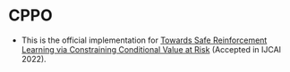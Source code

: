 # CPPO

- This is the official implementation for [Towards Safe Reinforcement Learning via Constraining Conditional Value at Risk](https://arxiv.org/abs/2206.04436) (Accepted in IJCAI 2022).
